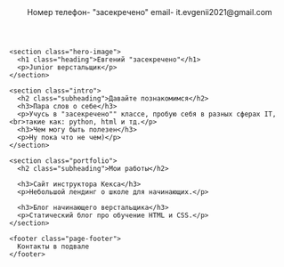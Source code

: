 <!DOCTYPE html>
<html lang="ru">
  <head>
  	<link href="https://fonts.googleapis.com/css?family=Montserrat:400,500,700|Old+Standard+TT&display=swap&subset=cyrillic" rel="stylesheet">
    <meta charset="UTF-8">
    <link rel="stylesheet" href="style.css">
    <title>Портфолио Junior верстальщика</title>
  </head>

  <body>
  	<div class="container">
    <header class="page-header">
      Номер телефон- "засекречено"
	  email- it.evgenii2021@gmail.com
    </header>

    <section class="hero-image">
      <h1 class="heading">Евгений "засекречено"</h1>
      <p>Junior верстальщик</p>
    </section>

    <section class="intro">
      <h2 class="subheading">Давайте познакомимся</h2>
      <h3>Пара слов о себе</h3>
      <p>Учусь в "засекречено"" классе, пробую себя в разных сферах IT,<br>такие как: python, html и тд.</p>
      <h3>Чем могу быть полезен</h3>
      <p>Ну пока что не чем)</p>
    </section>

    <section class="portfolio">
      <h2 class="subheading">Мои работы</h2>

      <h3>Сайт инструктора Кекса</h3>
      <p>Небольшой лендинг о школе для начинающих.</p>

      <h3>Блог начинающего верстальщика</h3>
      <p>Статический блог про обучение HTML и CSS.</p>
    </section>

    <footer class="page-footer">
      Контакты в подвале
    </footer>
   </div>
  </body>
</html>
